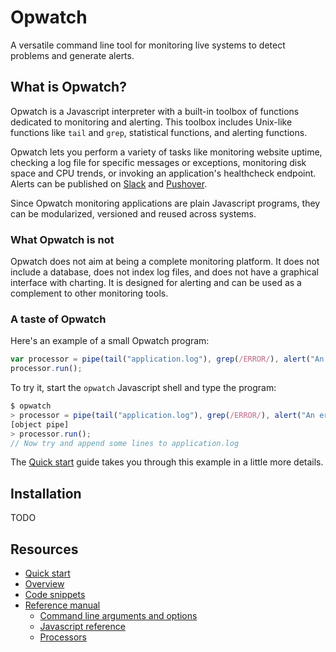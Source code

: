 # Opwatch

A versatile command line tool for monitoring live systems to detect problems and generate alerts.
 
## What is Opwatch?

Opwatch is a Javascript interpreter with a built-in toolbox of functions dedicated to monitoring and alerting. 
This toolbox includes Unix-like functions like `tail` and `grep`, statistical functions, and alerting functions.

Opwatch lets you perform a variety of tasks like monitoring website uptime, checking a log file for specific messages
or exceptions, monitoring disk space and CPU trends, or invoking an application's healthcheck endpoint. Alerts can be 
published on [Slack](https://slack.com/) and [Pushover](https://pushover.net/).
 
Since Opwatch monitoring applications are plain Javascript programs, they can be modularized, versioned and reused 
across systems.

### What Opwatch is not
 
Opwatch does not aim at being a complete monitoring platform. It does not include a database, does not index log files, 
and does not have a graphical interface with charting. It is designed for alerting and can be used as a complement to 
other monitoring tools.

### A taste of Opwatch

Here's an example of a small Opwatch program:

```js
var processor = pipe(tail("application.log"), grep(/ERROR/), alert("An error occurred!"));
processor.run();
```

To try it, start the `opwatch` Javascript shell and type the program:

```js
$ opwatch
> processor = pipe(tail("application.log"), grep(/ERROR/), alert("An error occurred!"));
[object pipe]
> processor.run();
// Now try and append some lines to application.log
```

The [Quick start](doc/quickstart.md) guide takes you through this example in a little more details.

## Installation

TODO

## Resources

* [Quick start](doc/quickstart.md)
* [Overview](doc/overview.md)
* [Code snippets](snippets.md)
* [Reference manual](doc/reference/reference.md)
  * [Command line arguments and options](doc/reference/command.md)
  * [Javascript reference](doc/reference/javascript.md)
  * [Processors](doc/reference/processors.md)
